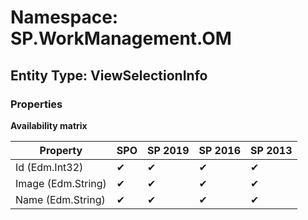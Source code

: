 # Namespace: SP.WorkManagement.OM

## Entity Type: ViewSelectionInfo

### Properties

**Availability matrix**

Property | SPO | SP 2019 | SP 2016 | SP 2013
----------|-----|---------|---------|--------
Id (Edm.Int32) | ✔ | ✔ | ✔ | ✔
Image (Edm.String) | ✔ | ✔ | ✔ | ✔
Name (Edm.String) | ✔ | ✔ | ✔ | ✔

